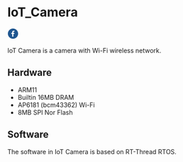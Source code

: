 # IoT_Camera

[![fb](icons/fb.png)](https://www.facebook.com/groups/309729986071484)

IoT Camera is a camera with Wi-Fi wireless network. 

## Hardware

* ARM11
* Builtin 16MB DRAM
* AP6181 (bcm43362) Wi-Fi
* 8MB SPI Nor Flash

## Software

The software in IoT Camera is based on RT-Thread RTOS. 
